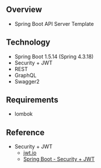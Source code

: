 ## Overview
* Spring Boot API Server Template

## Technology
* Spring Boot 1.5.14 (Spring 4.3.18)
* Security + JWT
* REST
* GraphQL
* Swagger2

## Requirements
* lombok

## Reference
* Security + JWT
    * [jwt.io](https://jwt.io/)
    * [Spring Boot - Security + JWT](http://heowc.tistory.com/46)
